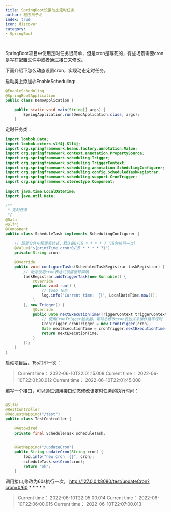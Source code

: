 ```yaml
---
title: SpringBoot设置动态定时任务
author: 程序员子龙
index: true
icon: discover
category:
- SpringBoot

---
```

SpringBoot项目中使用定时任务很简单，但是cron是写死的，有些场景需要cron是写在配置文件中或者通过接口来修改。

下面介绍下怎么动态设置cron，实现动态定时任务。

启动类上添加@EnableScheduling:

```java
@EnableScheduling
@SpringBootApplication
public class DemoApplication {

    public static void main(String[] args) {
        SpringApplication.run(DemoApplication.class, args);
    }


```

定时任务类：

```java
import lombok.Data;
import lombok.extern.slf4j.Slf4j;
import org.springframework.beans.factory.annotation.Value;
import org.springframework.context.annotation.PropertySource;
import org.springframework.scheduling.Trigger;
import org.springframework.scheduling.TriggerContext;
import org.springframework.scheduling.annotation.SchedulingConfigurer;
import org.springframework.scheduling.config.ScheduledTaskRegistrar;
import org.springframework.scheduling.support.CronTrigger;
import org.springframework.stereotype.Component;
 
import java.time.LocalDateTime;
import java.util.Date;
 
/**
 * 定时任务
 */
@Data
@Slf4j
@Component
public class ScheduleTask implements SchedulingConfigurer {
 
    // 配置文件中配置表达式，默认是0/15 * * * * ?（15秒执行一次）
    @Value("${printTime.cron:0/15 * * * * ?}")
    private String cron;
 
    @Override
    public void configureTasks(ScheduledTaskRegistrar taskRegistrar) {
        // 动态使用cron表达式设置循环间隔
        taskRegistrar.addTriggerTask(new Runnable() {
            @Override
            public void run() {
                // todo 任务
                log.info("Current time： {}", LocalDateTime.now());
            }
        }, new Trigger() {
            @Override
            public Date nextExecutionTime(TriggerContext triggerContext) {
                // 使用CronTrigger触发器，可动态修改cron表达式来操作循环规则
                CronTrigger cronTrigger = new CronTrigger(cron);
                Date nextExecutionTime = cronTrigger.nextExecutionTime(triggerContext);
                return nextExecutionTime;
            }
        });
    }
}
```

启动项目后，15s打印一次：

> Current time： 2022-06-10T22:01:15.008
> Current time： 2022-06-10T22:01:30.012
> Current time： 2022-06-10T22:01:45.008

编写一个接口，可以通过调用接口动态修改该定时任务的执行时间：

```java

@Slf4j
@RestController
@RequestMapping("/test")
public class TestController {
 
    @Autowired
    private final ScheduleTask scheduleTask;
 
 
    @GetMapping("/updateCron")
    public String updateCron(String cron) {
        log.info("new cron :{}", cron);
        scheduleTask.setCron(cron);
        return "ok";
    }

```

调用接口,修改为60s执行一次。 http://127.0.0.1:8080/test/updateCron?cron=0/60 * * * * ? 

> Current time： 2022-06-10T22:05:00.014
> Current time： 2022-06-10T22:06:00.015
> Current time： 2022-06-10T22:07:00.013

